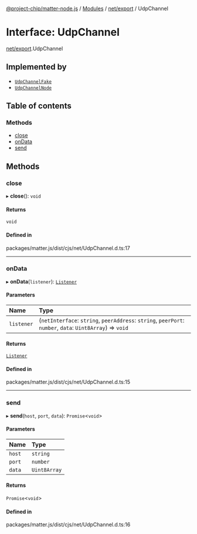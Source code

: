 [@project-chip/matter-node.js](../README.md) / [Modules](../modules.md) / [net/export](../modules/net_export.md) / UdpChannel

# Interface: UdpChannel

[net/export](../modules/net_export.md).UdpChannel

## Implemented by

- [`UdpChannelFake`](../classes/net_export.UdpChannelFake.md)
- [`UdpChannelNode`](../classes/net_export.UdpChannelNode.md)

## Table of contents

### Methods

- [close](net_export.UdpChannel.md#close)
- [onData](net_export.UdpChannel.md#ondata)
- [send](net_export.UdpChannel.md#send)

## Methods

### close

▸ **close**(): `void`

#### Returns

`void`

#### Defined in

packages/matter.js/dist/cjs/net/UdpChannel.d.ts:17

___

### onData

▸ **onData**(`listener`): [`Listener`](exports_common.Listener.md)

#### Parameters

| Name | Type |
| :------ | :------ |
| `listener` | (`netInterface`: `string`, `peerAddress`: `string`, `peerPort`: `number`, `data`: `Uint8Array`) => `void` |

#### Returns

[`Listener`](exports_common.Listener.md)

#### Defined in

packages/matter.js/dist/cjs/net/UdpChannel.d.ts:15

___

### send

▸ **send**(`host`, `port`, `data`): `Promise`<`void`\>

#### Parameters

| Name | Type |
| :------ | :------ |
| `host` | `string` |
| `port` | `number` |
| `data` | `Uint8Array` |

#### Returns

`Promise`<`void`\>

#### Defined in

packages/matter.js/dist/cjs/net/UdpChannel.d.ts:16
